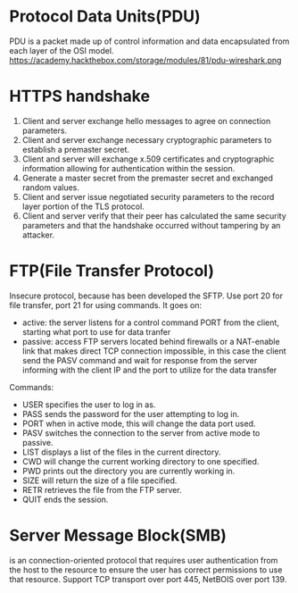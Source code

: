 # Protocol Data Units(PDU)

PDU is a packet made up of control information and data encapsulated from each layer of the OSI model.
https://academy.hackthebox.com/storage/modules/81/pdu-wireshark.png

# HTTPS handshake
1. Client and server exchange hello messages to agree on connection parameters.
2. Client and server exchange necessary cryptographic parameters to establish a premaster secret.
3. Client and server will exchange x.509 certificates and cryptographic information allowing for authentication within the session.
4. Generate a master secret from the premaster secret and exchanged random values.
5. Client and server issue negotiated security parameters to the record layer portion of the TLS protocol.
6. Client and server verify that their peer has calculated the same security parameters and that the handshake occurred without tampering by an attacker.

# FTP(File Transfer Protocol)

Insecure protocol, because has been developed the SFTP. Use port 20 for file transfer, port 21 for using commands.
It goes on:
*   active: the server listens for a control command PORT from the client, starting what port to use for data tranfer
*   passive: access FTP servers located behind firewalls or a NAT-enable link that makes direct TCP connection impossible, in this case the client send the PASV command and wait for response from the server informing with the client IP and the port to utilize for the data transfer

Commands:
*   USER	specifies the user to log in as.
*   PASS	sends the password for the user attempting to log in.
*   PORT	when in active mode, this will change the data port used.
*   PASV	switches the connection to the server from active mode to passive.
*   LIST	displays a list of the files in the current directory.
*   CWD	    will change the current working directory to one specified.
*   PWD	    prints out the directory you are currently working in.
*   SIZE	will return the size of a file specified.
*   RETR	retrieves the file from the FTP server.
*   QUIT	ends the session.

# Server Message Block(SMB)

is an connection-oriented protocol that requires user authentication from the host to the resource to ensure the user has correct permissions to use that resource. Support TCP transport over port 445, NetBOIS over port 139.